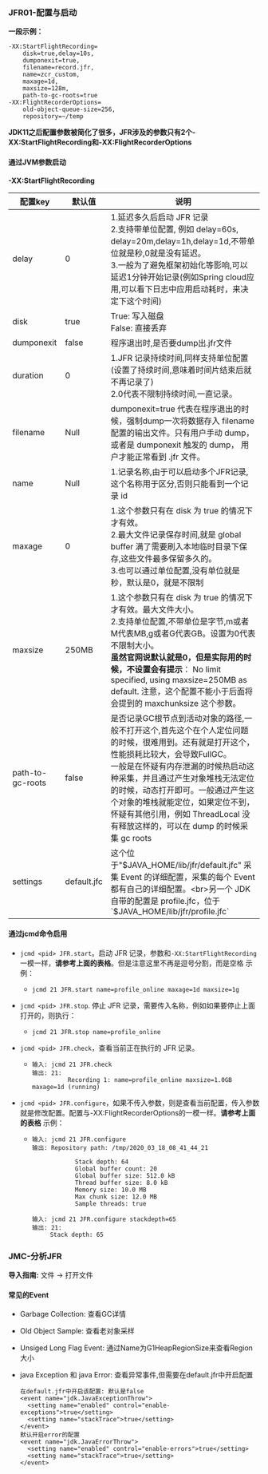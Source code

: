 ### JFR01-配置与启动

**一段示例：**

```
-XX:StartFlightRecording=
	disk=true,delay=10s,
	dumponexit=true,
	filename=record.jfr,
	name=zcr_custom,
	maxage=1d,
	maxsize=128m,
	path-to-gc-roots=true
-XX:FlightRecorderOptions=
	old-object-queue-size=256,
	repository=~/temp
```

**JDK11之后配置参数被简化了很多，JFR涉及的参数只有2个-XX:StartFlightRecording和-XX:FlightRecorderOptions**

#### 通过JVM参数启动

**-XX:StartFlightRecording**

| 配置key          | 默认值      | 说明                                                         |
| ---------------- | ----------- | ------------------------------------------------------------ |
| delay            | 0           | 1.延迟多久后启动 JFR 记录<br>2.支持带单位配置, 例如 delay=60s, delay=20m,delay=1h,delay=1d,不带单位就是秒,0就是没有延迟。<br>3.一般为了避免框架初始化等影响,可以延迟1分钟开始记录(例如Spring cloud应用,可以看下日志中应用启动耗时，来决定下这个时间) |
| disk             | true        | True: 写入磁盘<br>False: 直接丢弃                            |
| dumponexit       | false       | 程序退出时,是否要dump出.jfr文件                              |
| duration         | 0           | 1.JFR 记录持续时间,同样支持单位配置(设置了持续时间,意味着时间片结束后就不再记录了)<br>2.0代表不限制持续时间,一直记录。 |
| filename         | Null        | dumponexit=true 代表在程序退出的时候，强制dump一次将数据存入 filename 配置的输出文件。只有用户手动 dump， 或者是 dumponexit 触发的 dump， 用户才能正常看到 .jfr 文件。 |
| name             | Null        | 1.记录名称,由于可以启动多个JFR记录,这个名称用于区分,否则只能看到一个记录 id |
| maxage           | 0           | 1.这个参数只有在 disk 为 true 的情况下才有效。<br>2.最大文件记录保存时间,就是 global buffer 满了需要刷入本地临时目录下保存,这些文件最多保留多久的。<br>3.也可以通过单位配置,没有单位就是秒，默认是0，就是不限制 |
| maxsize          | 250MB       | 1.这个参数只有在 disk 为 true 的情况下才有效。最大文件大小。<br>2.支持单位配置,不带单位是字节,m或者M代表MB,g或者G代表GB。设置为0代表不限制大小。<br>**虽然官网说默认就是0，但是实际用的时候，不设置会有提示**： No limit specified, using maxsize=250MB as default. 注意，这个配置不能小于后面将会提到的 maxchunksize 这个参数。 |
| path-to-gc-roots | false       | 是否记录GC根节点到活动对象的路径,一般不打开这个,首先这个在个人定位问题的时候，很难用到。还有就是打开这个，性能损耗比较大，会导致FullGC。<br>一般是在怀疑有内存泄漏的时候热启动这种采集，并且通过产生对象堆栈无法定位的时候，动态打开即可。一般通过产生这个对象的堆栈就能定位，如果定位不到，怀疑有其他引用，例如 ThreadLocal 没有释放这样的，可以在 dump 的时候采集 gc roots |
| settings         | default.jfc | 这个位于"$JAVA_HOME/lib/jfr/default.jfc" 采集 Event 的详细配置，采集的每个 Event 都有自己的详细配置。<br>另一个 JDK 自带的配置是 profile.jfc，位于 `$JAVA_HOME/lib/jfr/profile.jfc` |

#### 通过jcmd命令启用

* `jcmd <pid> JFR.start`。启动 JFR 记录，参数和`-XX:StartFlightRecording`一模一样，**请参考上面的表格**。但是注意这里不再是逗号分割，而是空格 示例：

  * ```
    jcmd 21 JFR.start name=profile_online maxage=1d maxsize=1g
    ```

* `jcmd <pid> JFR.stop`. 停止 JFR 记录，需要传入名称，例如如果要停止上面打开的，则执行：

  * ```
    jcmd 21 JFR.stop name=profile_online
    ```

* `jcmd <pid> JFR.check`，查看当前正在执行的 JFR 记录。

  * ```
    输入: jcmd 21 JFR.check
    输出: 21:
    		  Recording 1: name=profile_online maxsize=1.0GB maxage=1d (running)
    ```

* `jcmd <pid> JFR.configure`，如果不传入参数，则是查看当前配置，传入参数就是修改配置。配置与-XX:FlightRecorderOptions的一模一样。**请参考上面的表格** 示例：

  * ```
    输入: jcmd 21 JFR.configure
    输出: Repository path: /tmp/2020_03_18_08_41_44_21
    
    			Stack depth: 64
    			Global buffer count: 20
    			Global buffer size: 512.0 kB
    			Thread buffer size: 8.0 kB
    			Memory size: 10.0 MB
    			Max chunk size: 12.0 MB
    			Sample threads: true
    
    输入: jcmd 21 JFR.configure stackdepth=65
    输出: 21:
         Stack depth: 65
    ```

### JMC-分析JFR

**导入指南:** 文件 -> 打开文件

#### 常见的Event

* Garbage Collection: 查看GC详情

* Old Object Sample: 查看老对象采样

* Unsiged Long Flag Event: 通过Name为G1HeapRegionSize来查看Region大小

* java Exception 和 java Error: 查看异常事件,但需要在default.jfr中开启配置

  ```
  在default.jfr中开启该配置: 默认是false
  <event name="jdk.JavaExceptionThrow">
    <setting name="enabled" control="enable-exceptions">true</setting>
    <setting name="stackTrace">true</setting>
  </event>
  默认开启error的配置
  <event name="jdk.JavaErrorThrow">
    <setting name="enabled" control="enable-errors">true</setting>
    <setting name="stackTrace">true</setting>
  </event>
  ```
